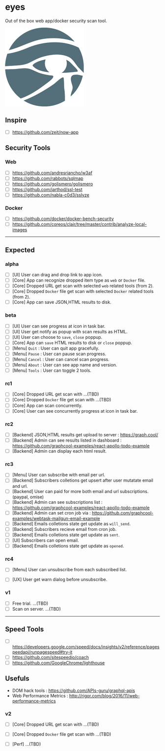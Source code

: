 # eyes
Out of the box web app/docker security scan tool.

![](rabbot-eye-of-re.png)

## Inspire
- [ ] https://github.com/zeit/now-app

## Security Tools
### Web
- [ ] https://github.com/andresriancho/w3af
- [ ] https://github.com/rabbots/sqlmap
- [ ] https://github.com/golismero/golismero
- [ ] https://github.com/jarthod/ssl-test
- [ ] https://github.com/nabla-c0d3/sslyze

### Docker
- [ ] https://github.com/docker/docker-bench-security
- [ ] https://github.com/coreos/clair/tree/master/contrib/analyze-local-images

- - -

## Expected
### alpha
- [ ] [UI] User can drag and drop link to app icon.
- [ ] [Core] App can recognize dropped item type as `web` or `Docker` file.
- [ ] [Core] Dropped URL get scan with selected `web` related tools (from 2).
- [ ] [Core] Dropped `Docker` file get scan with selected `Docker` related tools (from 2).
- [ ] [Core] App can save JSON,HTML results to disk.

### beta
- [ ] [UI] User can see progress at icon in task bar.
- [ ] [UI] User get notify as popup with scan results as HTML.
- [ ] [UI] User can choose to `save`, `close` poppup.
- [ ] [Core] App can `save` HTML results to disk or `close` poppup.
- [ ] [Menu] `Quit` : User can quit app gracefully.
- [ ] [Menu] `Pause` : User can pause scan progress.
- [ ] [Menu] `Cancel` : User can cancel scan progress.
- [ ] [Menu] `About` : User can see app name and version.
- [ ] [Menu] `Tools` : User can toggle 2 tools.

### rc1
- [ ] [Core] Dropped URL get scan with ...(TBD)
- [ ] [Core] Dropped `Docker` file get scan with ...(TBD)
- [ ] [Core] App can scan concurrently.
- [ ] [Core] User can see concurrently progress at icon in task bar.

### rc2
- [ ] [Backend] JSON,HTML results get upload to server : https://graph.cool/
- [ ] [Backend] Admin can see results listed in dashboard : https://github.com/graphcool-examples/react-apollo-todo-example
- [ ] [Backend] Admin can display each html result.

### rc3
- [ ] [Menu] User can subscribe with email per url.
- [ ] [Backend] Subscribers colletions get upsert after user mutatate email and url.
- [ ] [Backend] User can paid for more both email and url subscriptions. (paypal, omise)
- [ ] [Backend] Admin can see subscriptions list : https://github.com/graphcool-examples/react-apollo-todo-example
- [ ] [Backend] Admin can set cron job via : https://github.com/graphcool-examples/webtask-mailgun-email-example
- [ ] [Backend] Emails colletions state get update as `will_send`.
- [ ] [Backend] Subscribers recieve email from cron job.
- [ ] [Backend] Emails colletions state get update as `sent`.
- [ ] [UI] Subscribers can open email.
- [ ] [Backend] Emails colletions state get update as `opened`.

### rc4
- [ ] [Menu] User can unsubscribe from each subscribed list.
- [ ] [UX] User get warn dialog before unsubscribe.


### v1
- [ ] Free trial. ...(TBD)
- [ ] Scan on server. ...(TBD)

- - -

## Speed Tools
- [ ] https://developers.google.com/speed/docs/insights/v2/reference/pagespeedapi/runpagespeed#try-it
- [ ] https://github.com/sitespeedio/coach
- [ ] https://github.com/GoogleChrome/lighthouse

## Usefuls
- DOM hack tools : https://github.com/APIs-guru/graphql-apis
- Web Performance Metrics : http://rigor.com/blog/2016/11/web-performance-metrics

### v2
- [ ] [Core] Dropped URL get scan with ...(TBD)
- [ ] [Core] Dropped `Docker` file get scan with ...(TBD)
- [ ] [Perf] ...(TBD)

